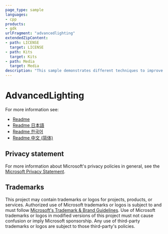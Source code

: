```yaml
---
page_type: sample
languages:
- cpp
products:
- gdk
urlFragment: "advancedlighting"
extendedZipContent:
- path: LICENSE
  target: LICENSE
- path: Kits
  target: Kits
- path: Media
  target: Media
description: "This sample demonstrates different techniques to improve performance of deferred rendering with many lights."
---
```


# AdvancedLighting

For more information see: 
- [Readme](https://github.com/microsoft/Xbox-GDK-Samples/blob/main/Samples/Graphics/AdvancedLighting/readme_en-us.md)
- [Readme 日本語](https://github.com/microsoft/Xbox-GDK-Samples/blob/main/Samples/Graphics/AdvancedLighting/readme_ja-jp.md)
- [Readme 한국어](https://github.com/microsoft/Xbox-GDK-Samples/blob/main/Samples/Graphics/AdvancedLighting/readme_ko-kr.md)
- [Readme 中文 (简体)](https://github.com/microsoft/Xbox-GDK-Samples/blob/main/Samples/Graphics/AdvancedLighting/readme_zh-cn.md)

## Privacy statement

For more information about Microsoft's privacy policies in general, see the [Microsoft Privacy Statement](https://privacy.microsoft.com/privacystatement/).

## Trademarks

This project may contain trademarks or logos for projects, products, or services. Authorized use of Microsoft trademarks or logos is subject to and must follow [Microsoft's Trademark & Brand Guidelines](https://www.microsoft.com/en-us/legal/intellectualproperty/trademarks/usage/general). Use of Microsoft trademarks or logos in modified versions of this project must not cause confusion or imply Microsoft sponsorship. Any use of third-party trademarks or logos are subject to those third-party's policies.

